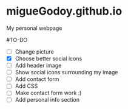 # migueGodoy.github.io
My personal webpage

#TO-DO
- [ ] Change picture
- [x] Choose better social icons
- [ ] Add header image
- [ ] Show social icons surrounding my image
- [ ] Add contact form
- [ ] Add CSS
- [ ] Make contact form work :)
- [ ] Add personal info section
